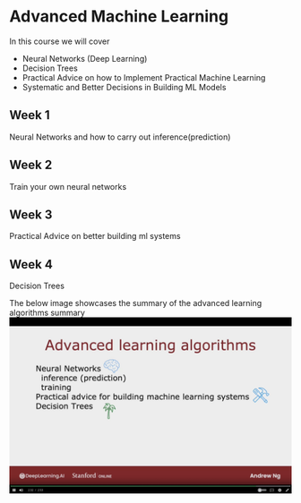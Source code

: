 # Advanced Machine Learning

In this course we will cover

- Neural Networks (Deep Learning)
- Decision Trees
- Practical Advice on how to Implement Practical Machine Learning
- Systematic and Better Decisions in Building ML Models


## Week 1
Neural Networks and how to carry out inference(prediction)

## Week 2
Train your own neural networks

## Week 3
Practical Advice on better building ml systems

## Week 4
Decision Trees


The below image showcases the summary of the advanced learning algorithms summary
![image of the advanced learning algorithms summary](images/Advanced-Learning-Algos-Guide.png)
